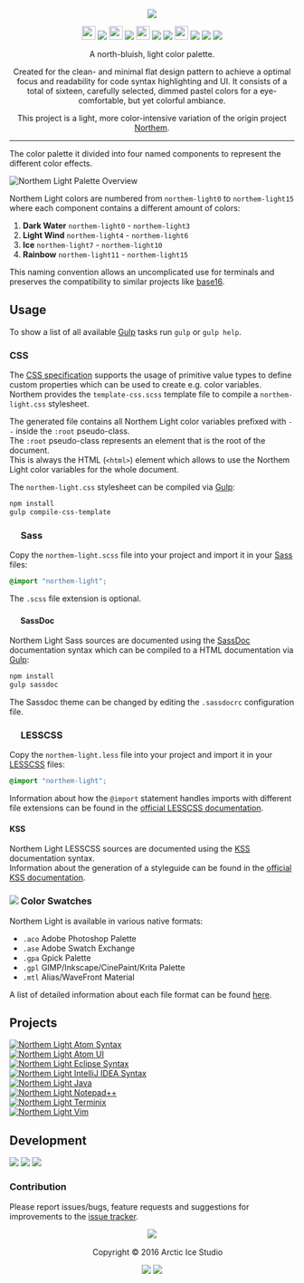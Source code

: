 <p align="center"><img src="https://cdn.rawgit.com/arcticicestudio/northem-light/develop/src/assets/northem-light-logo-banner.svg"/></p>

<p align="center"><img src="https://cdn.travis-ci.org/images/favicon-c566132d45ab1a9bcae64d8d90e4378a.svg" width=24 height=24/> <a href="https://travis-ci.org/arcticicestudio/northem-light"><img src="https://img.shields.io/travis/arcticicestudio/northem-light/develop.svg"/></a> <img src="https://circleci.com/favicon.ico" width=24 height=24/> <a href="https://circleci.com/gh/arcticicestudio/northem-light"><img src="https://circleci.com/gh/arcticicestudio/northem-light.svg?style=shield&circle-token=0552e1698e2c4fb79447a839fe3cc222c3d21e42"/></a> <img src="https://assets-cdn.github.com/favicon.ico" width=24 height=24/> <a href="https://github.com/arcticicestudio/northem-light/releases/latest"><img src="https://img.shields.io/github/release/arcticicestudio/northem-light.svg"/></a> <a href="https://github.com/arcticicestudio/northem-light/releases/latest"><img src="https://img.shields.io/badge/pre--release---_-blue.svg"/></a> <img src="https://www.npmjs.com/static/images/touch-icons/favicon-32x32.png" width=24 height=24/> <a href="https://www.npmjs.com/package/northem-light"><img src="https://img.shields.io/npm/v/northem-light.svg"/></a> <a href="https://www.npmjs.com/package/northem-light"><img src="https://img.shields.io/npm/dt/northem-light.svg"/></a> <a href="https://www.npmjs.com/package/northem-light"><img src="https://img.shields.io/npm/dm/northem-light.svg"/></a></p>

<p align="center">A north-bluish, light color palette.</p>

<p align="center">Created for the clean- and minimal flat design pattern to achieve a optimal focus and readability for code syntax highlighting and UI.
It consists of a total of sixteen, carefully selected, dimmed pastel colors for a eye-comfortable, but yet colorful ambiance.</p>

<p align="center">This project is a light, more color-intensive variation of the origin project <a href="https://github.com/arcticicestudio/northem">Northem</a>.</p>

---

The color palette it divided into four named components to represent the different color effects.

![Northem Light Palette Overview](https://cdn.rawgit.com/arcticicestudio/northem-light/develop/src/assets/northem-light-overview.svg)

Northem Light colors are numbered from `northem-light0` to `northem-light15` where each component contains a different amount of colors:  
  1. **Dark Water** `northem-light0` - `northem-light3`  
  2. **Light Wind** `northem-light4` - `northem-light6`  
  3. **Ice** `northem-light7` - `northem-light10`  
  4. **Rainbow** `northem-light11` - `northem-light15`  

This naming convention allows an uncomplicated use for terminals and preserves the compatibility to similar projects like [base16](http://chriskempson.com/projects/base16).

## Usage
To show a list of all available [Gulp][gulp] tasks run `gulp` or `gulp help`.

### CSS
The [CSS specification](https://www.w3.org/TR/css-variables) supports the usage of primitive value types to define custom properties which can be used to create e.g. color variables.  
Northem provides the `template-css.scss` template file to compile a `northem-light.css` stylesheet.

The generated file contains all Northem Light color variables prefixed with `--` inside the `:root` pseudo-class.  
The `:root` pseudo-class represents an element that is the root of the document.  
This is always the HTML (`<html>`) element which allows to use the Northem Light color variables for the whole document.

The `northem-light.css` stylesheet can be compiled via [Gulp][gulp]:  
```sh
npm install
gulp compile-css-template
```

### <img src="http://sass-lang.com/favicon.ico" width=16 height=16 /> Sass
Copy the `northem-light.scss` file into your project and import it in your [Sass](http://sass-lang.com) files:
```css
@import "northem-light";
```
The `.scss` file extension is optional.

#### <img src="http://sassdoc.com/favicon.png" width=16 height=16 /> SassDoc
Northem Light Sass sources are documented using the [SassDoc](http://sassdoc.com) documentation syntax which can be compiled to a HTML documentation via [Gulp][gulp]:  
```sh
npm install
gulp sassdoc
```
The Sassdoc theme can be changed by editing the `.sassdocrc` configuration file.

### <img src="http://lesscss.org/public/ico/favicon.ico" width=16 height=16/> LESSCSS
Copy the `northem-light.less` file into your project and import it in your [LESSCSS](http://lesscss.org) files:  
```css
@import "northem-light";
```
Information about how the `@import` statement handles imports with different file extensions can be found in the [official LESSCSS documentation](http://lesscss.org/features/#import-directives-feature).

#### KSS
Northem Light LESSCSS sources are documented using the [KSS](http://warpspire.com/kss) documentation syntax.  
Information about the generation of a styleguide can be found in the [official KSS documentation](http://warpspire.com/kss/styleguides).

### <img src="https://cdn.rawgit.com/arcticicestudio/northem-light/develop/src/assets/icon-color-swatch.svg"/> Color Swatches
Northem Light is available in various native formats:
  - `.aco` Adobe Photoshop Palette
  - `.ase` Adobe Swatch Exchange
  - `.gpa` Gpick Palette
  - `.gpl` GIMP/Inkscape/CinePaint/Krita Palette
  - `.mtl` Alias/WaveFront Material

A list of detailed information about each file format can be found [here](http://www.selapa.net/swatches/colors/fileformats.php).

## Projects
[![Northem Light Atom Syntax](https://cdn.rawgit.com/arcticicestudio/northem-light/develop/src/assets/northem-light-atom-syntax-banner.svg)](https://atom.io/themes/northem-light-atom-syntax)  
[![Northem Light Atom UI](https://cdn.rawgit.com/arcticicestudio/northem-light/develop/src/assets/northem-light-atom-ui-banner.svg)](https://atom.io/themes/northem-light-atom-ui)  
[![Northem Light Eclipse Syntax](https://cdn.rawgit.com/arcticicestudio/northem-light/develop/src/assets/northem-light-eclipse-syntax-banner.svg)](https://github.com/arcticicestudio/northem-light-eclipse-syntax)  
[![Northem Light IntelliJ IDEA Syntax](https://cdn.rawgit.com/arcticicestudio/northem-light/develop/src/assets/northem-light-intellij-idea-syntax-banner.svg)](https://github.com/arcticicestudio/northem-light-intellij-idea-syntax)  
[![Northem Light Java](https://cdn.rawgit.com/arcticicestudio/northem-light/develop/src/assets/northem-light-java-banner.svg)](https://github.com/arcticicestudio/northem-light-java)  
[![Northem Light Notepad++](https://cdn.rawgit.com/arcticicestudio/northem-light/develop/src/assets/northem-light-notepadplusplus-banner.svg)](https://github.com/arcticicestudio/northem-light-notepadplusplus)  
[![Northem Light Terminix](https://cdn.rawgit.com/arcticicestudio/northem-light/develop/src/assets/northem-light-terminix-banner.svg)](https://github.com/arcticicestudio/northem-light-terminix)  
[![Northem Light Vim](https://cdn.rawgit.com/arcticicestudio/northem-light/develop/src/assets/northem-light-vim-banner.svg)](https://github.com/arcticicestudio/northem-light-vim)  

## Development
[![](https://img.shields.io/badge/Changelog-1.0.1-blue.svg)](https://github.com/arcticicestudio/northem-light/blob/v1.0.1/CHANGELOG.md) [![](https://img.shields.io/badge/Workflow-gitflow_Branching_Model-blue.svg)](http://nvie.com/posts/a-successful-git-branching-model) [![](https://img.shields.io/badge/Versioning-ArcVer_0.8.0-blue.svg)](https://github.com/arcticicestudio/arcver)

### Contribution
Please report issues/bugs, feature requests and suggestions for improvements to the [issue tracker](https://github.com/arcticicestudio/northem-light/issues).

<p align="center"><img src="https://cdn.rawgit.com/arcticicestudio/nord/develop/src/assets/banner-footer-mountains.svg" /></p>

<p align="center"> <img src="http://arcticicestudio.com/favicon.ico" width=16 height=16/> Copyright &copy; 2016 Arctic Ice Studio</p>

<p align="center"><a href="http://www.apache.org/licenses/LICENSE-2.0"><img src="https://img.shields.io/badge/License-Apache_2.0-blue.svg"/></a> <a href="https://creativecommons.org/licenses/by-sa/4.0"><img src="https://img.shields.io/badge/License-CC_BY--SA_4.0-blue.svg"/></a></p>

[gulp]: http://gulpjs.com
